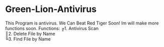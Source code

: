 # Green-Lion-Antivirus
This Program is antivirus. We Can Beat Red Tiger Soon! Im will make more functions soon.
Functions:
╔1. Antivirus Scan                                                                                                                                                                                                                                                                         
║2. Delete File by Name                                                                                                                                                                                                                                                                                                                                                       
╚3. Find File by Name
